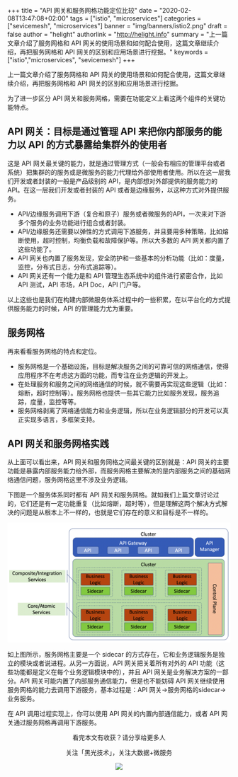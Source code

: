 +++
title = "API 网关和服务网格功能定位比较"
date = "2020-02-08T13:47:08+02:00"
tags = ["istio", "microservices"]
categories = ["sevicemesh", "microservices"]
banner = "img/banners/istio2.png"
draft = false
author = "helight"
authorlink = "http://helight.info"
summary = "上一篇文章介绍了服务网格和 API 网关的使用场景和如何配合使用，这篇文章继续介绍，再把服务网格和 API 网关的区别和应用场景进行挖掘。"
keywords = ["istio","microservices", "sevicemesh"]
+++

上一篇文章介绍了服务网格和 API 网关的使用场景和如何配合使用，这篇文章继续介绍，再把服务网格和 API 网关的区别和应用场景进行挖掘。

为了进一步区分 API 网关和服务网格，需要在功能定义上看这两个组件的关键功能特点。

## API 网关：目标是通过管理 API 来把你内部服务的能力以 API 的方式暴露给集群外的使用者
这是 API 网关最关键的能力，就是通过管理方式（一般会有相应的管理平台或者系统）把集群的的服务或是微服务的能力代理给外部使用者使用。所以在这一层我们开发或者封装的一般是产品级别的 API，是内部想对外部提供的服务能力的 API。在这一层我们开发或者封装的 API 或者是边缘服务，以这种方式对外提供服务。

* API/边缘服务调用下游（复合和原子）服务或者微服务的API，一次来对下游多个服务的业务功能进行组合或者封装。
* API/边缘服务还需要以弹性的方式调用下游服务，并且要用多种策略，比如熔断使用，超时控制，均衡负载和故障保护等。所以大多数的 API 网关都内置了这些功能了。
* API 网关也内置了服务发现，安全防护和一些基本的分析功能（比如：度量，监控，分布式日志，分布式追踪等）。
* API 网关还有一个能力是和 API 管理生态系统中的组件进行紧密合作，比如 API 测试，API 市场，API Doc，API 门户等。

以上这些也是我们在构建内部微服务体系过程中的一些积累，在以平台化的方式提供服务能力的时候，API 的管理能力尤为重要。

## 服务网格
再来看看服务网格的特点和定位。

* 服务网格是一个基础设施，目标是解决服务之间的可靠可信的网络通信，使得应用程序不在考虑这方面的功能，而专注在业务逻辑的开发上。
* 在处理服务和服务之间的网络通信的时候，就不需要再实现这些逻辑（比如：熔断，超时控制等）。服务网格也提供一些其它能力比如服务发现，服务追踪，度量，监控等等。
* 服务网格剥离了网络通信能力和业务逻辑，所以在业务逻辑部分的开发可以真正实现多语言，多框架支持。

## API 网关和服务网格实践
从上面可以看出来，API 网关和服务网格之间最关键的区别就是：API 网关的主要功能是暴露内部服务能力给外部，而服务网格主要解决的是内部服务之间的基础网络通信问题，服务网格这里不涉及业务逻辑。

下图是一个服务体系同时都有 API 网关和服务网格。就如我们上篇文章讨论过的，它们还是有一定功能重复（比如熔断，超时等），但是理解这两个解决方式解决的问题是从根本上不一样的，也就是它们存在的意义和目标是不一样的。

![](imgs/api-gatway-mesh.png)

如上图所示，服务网格主要是一个 sidecar 的方式存在，它和业务逻辑服务是独立的模块或者说进程。从另一方面说，API 网关把关着所有对外的 API 功能（这些功能都是定义在每个业务逻辑模块中的），并且 API 网关是业务解决方案的一部分。API 网关可能内置了内部服务通信能力，但是也不能妨碍 API 网关继续使用服务网格的能力去调用下游服务，基本过程是：API 网关->服务网格的sidecar->业务服务。

在 API 调用过程实现上，你可以使用 API 网关的内置内部通信能力，或者 API 网关通过服务网格再调用下游服务。

<center>
看完本文有收获？请分享给更多人

关注「黑光技术」，关注大数据+微服务

![](/img/qrcode_helight_tech.jpg)
</center>